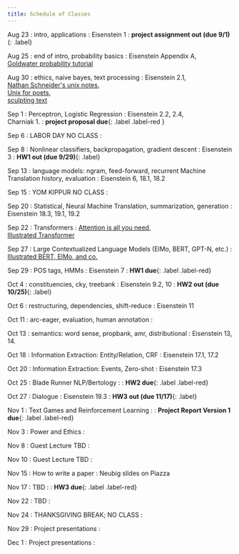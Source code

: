 ```yaml
---
title: Schedule of Classes
---
```


Aug 23
: intro, applications
: Eisenstein 1
: **project assignment out (due 9/1)**{: .label}


Aug 25
: end of intro, probability basics
: Eisenstein Appendix A,\
[Goldwater probability tutorial](http://homepages.inf.ed.ac.uk/sgwater/teaching/general/probability.pdf)

Aug 30
: ethics, naive bayes, text processing
: Eisenstein 2.1,\
[Nathan Schneider's unix notes](https://github.com/nschneid/unix-text-commands),\
[Unix for poets](https://www.cs.upc.edu/~padro/Unixforpoets.pdf),\
[sculpting text](http://matt.might.net/articles/sculpting-text/)

Sep 1
: Perceptron, Logistic Regression
: Eisenstein 2.2, 2.4,\
Charniak 1.
: **project proposal due**{: .label .label-red }

Sep 6
: LABOR DAY NO CLASS
: 

Sep 8
: Nonlinear classifiers, backpropagation, gradient descent
: Eisenstein 3
: **HW1 out (due 9/29)**{: .label}

Sep 13
: language models: ngram, feed-forward, recurrent Machine Translation history, evaluation
: Eisenstein 6, 18.1, 18.2
  
Sep 15
: YOM KIPPUR NO CLASS
: 

Sep 20
: Statistical, Neural Machine Translation, summarization, generation
: Eisenstein 18.3, 19.1, 19.2
  
Sep 22
: Transformers
: [Attention is all you need](https://arxiv.org/abs/1706.03762), \
[Illustrated Transformer](http://jalammar.github.io/illustrated-transformer/)

Sep 27
: Large Contextualized Language Models (ElMo, BERT, GPT-N, etc.)
: [Illustrated BERT, ElMo, and co.](http://jalammar.github.io/illustrated-bert/)
  
Sep 29
: POS tags, HMMs
: Eisenstein 7
: **HW1 due**{: .label .label-red}

Oct 4
: constituencies, cky, treebank
: Eisenstein 9.2, 10
: **HW2 out (due 10/25)**{: .label}

Oct 6
: restructuring, dependencies, shift-reduce
: Eisenstein 11

Oct 11
: arc-eager, evaluation, human annotation
: 

Oct 13
: semantics: word sense, propbank, amr, distributional
: Eisenstein 13, 14.
  
Oct 18
: Information Extraction: Entity/Relation, CRF
: Eisenstein 17.1, 17.2

Oct 20
: Information Extraction: Events, Zero-shot
: Eisenstein 17.3

Oct 25
: Blade Runner NLP/Bertology
: 
: **HW2 due**{: .label .label-red}

Oct 27
: Dialogue
: Eisenstein 19.3
: **HW3 out (due 11/17)**{: .label}

Nov 1
: Text Games and Reinforcement Learning
: 
: **Project Report Version 1 due**{: .label .label-red}

Nov 3
: Power and Ethics
: 

Nov 8
: Guest Lecture TBD
: 

Nov 10
: Guest Lecture TBD
:  

Nov 15
: How to write a paper
: Neubig slides on Piazza

Nov 17
: TBD
: 
: **HW3 due**{: .label .label-red}

Nov 22
: TBD
: 

Nov 24
: THANKSGIVING BREAK; NO CLASS
: 

Nov 29
: Project presentations
: 

Dec 1
: Project presentations
: 
